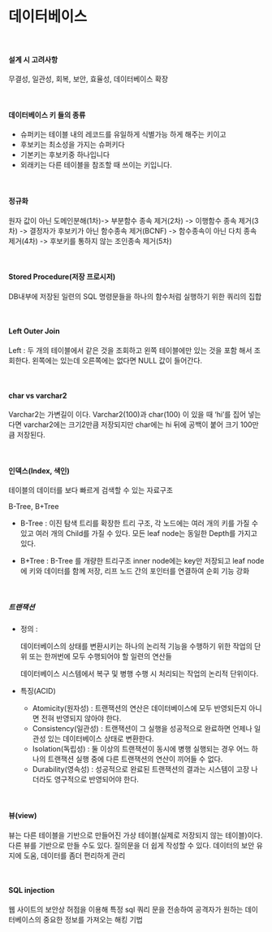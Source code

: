 # 데이터베이스

<br>

#### 설계 시 고려사항

무결성, 일관성, 회복, 보안, 효율성, 데이터베이스 확장

 <br>

#### 데이터베이스 키 들의 종류

- 슈퍼키는 테이블 내의 레코드를 유일하게 식별가능 하게 해주는 키이고
- 후보키는 최소성을 가지는 슈퍼키다
- 기본키는 후보키중 하나입니다
- 외래키는 다른 테이블을 참조할 때 쓰이는 키입니다.

<br>

#### 정규화

 원자 값이 아닌 도메인분해(1차)-> 부분함수 종속 제거(2차) -> 이행함수 종속 제거(3차) -> 결정자가 후보키가 아닌 함수종속 제거(BCNF) -> 함수종속이 아닌 다치 종속 제거(4차) -> 후보키를 통하지 않는 조인종속 제거(5차)

  <br>

#### Stored Procedure(저장 프로시저)

DB내부에 저장된 일련의 SQL 명령문들을 하나의 함수처럼 실행하기 위한 쿼리의 집합

  <br>

#### Left Outer Join

 Left : 두 개의 테이블에서 같은 것을 조회하고 왼쪽 테이블에만 있는 것을 포함 해서 조회한다. 왼쪽에는 있는데 오른쪽에는 없다면 NULL 값이 들어간다.

  <br>

#### char vs varchar2

Varchar2는 가변길이 이다. Varchar2(100)과 char(100) 이 있을 때 ‘hi’를 집어 넣는다면 varchar2에는 크기2만큼 저장되지만 char에는 hi 뒤에 공백이 붙어 크기 100만큼 저장된다.

  <br>

#### 인덱스(Index, 색인)

 테이블의 데이터를 보다 빠르게 검색할 수 있는 자료구조

B-Tree, B+Tree

- B-Tree : 이진 탐색 트리를 확장한 트리 구조, 각 노드에는 여러 개의 키를 가질 수 있고 여러 개의 Child를 가질 수 있다. 모든 leaf node는 동일한 Depth를 가지고 있다.

- B+Tree : B-Tree 를 개량한 트리구조 inner node에는 key만 저장되고 leaf node에 키와 데이터를 함께 저장, 리프 노드 간의 포인터를 연결하여 순회 기능 강화

  <br>

##### 트랜잭션

- 정의 : 

    데이터베이스의 상태를 변환시키는 하나의 논리적 기능을 수행하기 위한 작업의 단위 또는 한꺼번에 모두 수행되어야 할 일련의 연산들

    데이터베이스 시스템에서 복구 및 병행 수행 시 처리되는 작업의 논리적 단위이다.

- 특징(ACID)
  - Atomicity(원자성) : 트랜잭션의 연산은 데이터베이스에 모두 반영되든지 아니면 전혀 반영되지 않아야 한다.
  - Consistency(일관성) : 트랜잭션이 그 실행을 성공적으로 완료하면 언제나 일관성 있는 데이터베이스 상태로 변환한다.
  - Isolation(독립성) : 둘 이상의 트랜잭션이 동시에 병행 실행되는 경우 어느 하나의 트랜잭션 실행 중에 다른 트랜잭션의 연산이 끼어들 수 없다.
  - Durability(영속성) : 성공적으로 완료된 트랜잭션의 결과는 시스템이 고장 나더라도 영구적으로 반영되어야 한다.

 <br>

#### 뷰(view)

  뷰는 다른 테이블을 기반으로 만들어진 가상 테이블(실제로 저장되지 않는 테이블)이다. 다른 뷰를 기반으로 만들 수도 있다. 질의문을 더 쉽게 작성할 수 있다. 데이터의 보안 유지에 도움, 데이터를 좀더 편리하게 관리

  <br>

#### SQL injection

 웹 사이트의 보안상 허점을 이용해 특정 sql 쿼리 문을 전송하여 공격자가 원하는 데이터베이스의 중요한 정보를 가져오는 해킹 기법